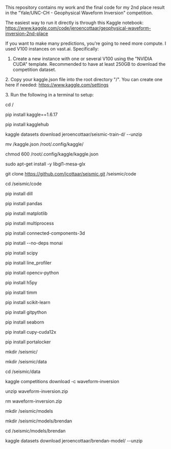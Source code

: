This repository contains my work and the final code for my 2nd place result in the "Yale/UNC-CH - Geophysical Waveform Inversion" competition.



The easiest way to run it directly is through this Kaggle notebook: https://www.kaggle.com/code/jeroencottaar/geophysical-waveform-inversion-2nd-place



If you want to make many predictions, you're going to need more compute. I used V100 instances on vast.ai. Specifically:



1. Create a new instance with one or several V100 using the "NVIDIA CUDA" template. Recommended to have at least 250GB to download the competition dataset.



2\. Copy your kaggle.json file into the root directory "/". You can create one here if needed: https://www.kaggle.com/settings



3\. Run the following in a terminal to setup:

cd /

pip install kaggle==1.6.17

pip install kagglehub



kaggle datasets download jeroencottaar/seismic-train-d/ --unzip

mv /kaggle.json /root/.config/kaggle/

chmod 600 /root/.config/kaggle/kaggle.json



sudo apt-get install -y libgl1-mesa-glx

git clone https://github.com/jcottaar/seismic.git /seismic/code

cd /seismic/code



pip install dill

pip install pandas

pip install matplotlib

pip install multiprocess

pip install connected-components-3d

pip install --no-deps monai

pip install scipy

pip install line\_profiler

pip install opencv-python

pip install h5py

pip install timm

pip install scikit-learn

pip install gitpython

pip install seaborn

pip install cupy-cuda12x

pip install portalocker



mkdir /seismic/

mkdir /seismic/data

cd /seismic/data

kaggle competitions download -c waveform-inversion

unzip waveform-inversion.zip

rm waveform-inversion.zip



mkdir /seismic/models

mkdir /seismic/models/brendan

cd /seismic/models/brendan

kaggle datasets download jeroencottaar/brendan-model/ --unzip

